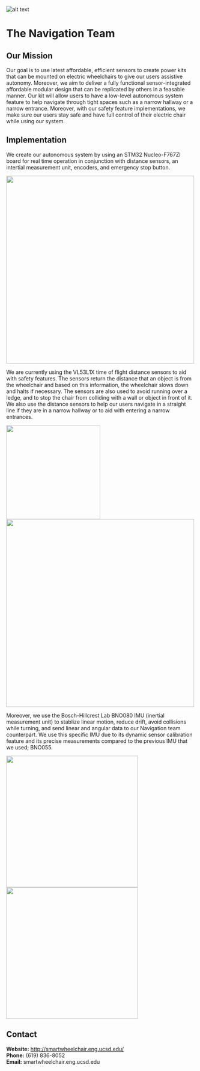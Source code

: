 ![alt text](https://github.com/SmartWheelchair/Systems/blob/master/Wheelchair%203D%20Part%20Images/UCSD_Wheelchair_Team_Logo.png "Logo")

# The Navigation Team

## Our Mission
  
  Our goal is to use latest affordable, efficient sensors to create power kits that can be mounted on electric wheelchairs to give our
  users assistive autonomy. Moreover, we aim to deliver a fully functional sensor-integrated affordable modular design that can be replicated by others in a feasable manner. Our kit will allow users to have a low-level autonomous system feature to help navigate through tight spaces such as a narrow hallway or a narrow entrance. Moreover, with our safety feature implementations, we make sure our users stay safe and have full control of their electric chair while using our system.
  
## Implementation
  
  We create our autonomous system by using an STM32 Nucleo-F767ZI board for real time operation in conjunction with distance sensors, an
  intertial measurement unit, encoders, and emergency stop button. 
  
  <img src="https://github.com/SmartWheelchair/Systems/blob/master/Wheelchair%203D%20Part%20Images/STM32_Nucleo_F767ZI.PNG" width="500">

  We are currently using the VL53L1X time of flight distance sensors to aid with safety features. The sensors return the distance that an object is from the wheelchair and based on this information, the wheelchair slows down and halts if necessary. The sensors are also used to avoid running over a ledge, and to stop the chair from colliding with a wall or object in front of it. We also use the distance sensors to help our users navigate in a straight line if they are in a narrow hallway or to aid with entering a narrow entrances.

<p align="left">
  <img src="https://github.com/SmartWheelchair/Systems/blob/master/Wheelchair%203D%20Part%20Images/ToF_Sensors_VL53L1X_Image.PNG" width="250"/>
  <img src="https://github.com/SmartWheelchair/Systems/blob/master/Wheelchair%203D%20Part%20Images/ToF_Sensors_Working.PNG" width="500">
</p>

  Moreover, we use the Bosch-Hillcrest Lab BNO080 IMU (inertial measurement unit) to stablize linear motion, reduce drift, avoid collisions while turning, and send linear and angular data to our Navigation team counterpart. We use this specific IMU due to its dynamic sensor calibration feature and its precise measurements compared to the previous IMU that we used; BNO055. 
  
  <p align="left">
  <img src="https://github.com/SmartWheelchair/Systems/blob/master/Wheelchair%203D%20Part%20Images/Imu_BNO080_Image.PNG" width="350">
  <img src="https://github.com/SmartWheelchair/Systems/blob/master/Wheelchair%203D%20Part%20Images/IMU_Degrees_of_Freedom.PNG" width="350"/>
</p>


## Contact
**Website:** http://smartwheelchair.eng.ucsd.edu/  
**Phone:** (619) 836-8052  
**Email:** smartwheelchair.eng.ucsd.edu  
